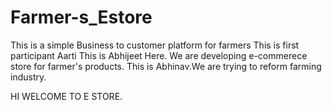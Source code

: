 # Farmer-s_Estore
This is a simple Business to customer platform for farmers
This is first participant Aarti
This is Abhijeet Here. We are developing e-commerece store for farmer's products.
This is Abhinav.We are trying to reform farming industry.

HI WELCOME TO E STORE.
